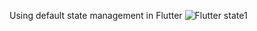 
Using default state management in Flutter
![Flutter state1](https://github.com/Rhriti/stateFlutter/assets/76724198/a3e752eb-eb32-406b-8563-c291d33d3452)

